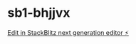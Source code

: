 # sb1-bhjjvx

[Edit in StackBlitz next generation editor ⚡️](https://stackblitz.com/~/github.com/Stanislauskaunda/sb1-bhjjvx)